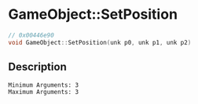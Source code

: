 # GameObject::SetPosition
```c
// 0x00446e90
void GameObject::SetPosition(unk p0, unk p1, unk p2)
```
## Description
```
Minimum Arguments: 3
Maximum Arguments: 3
```
